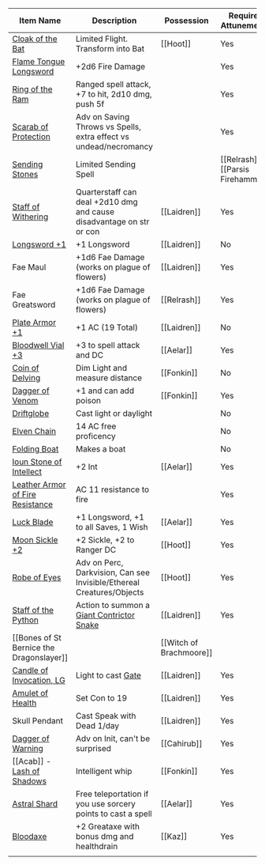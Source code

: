| Item Name                                                                                                                      | Description                                                                                                                   | Possession              | Requires Attunement?               |
| ------------------------------------------------------------------------------------------------------------------------------ | ----------------------------------------------------------------------------------------------------------------------------- | ----------------------- | ---------------------------------- |
| [Cloak of the Bat](https://roll20.net/compendium/dnd5e/Items:Cloak%20of%20the%20Bat#content)                                   | Limited Flight. Transform into Bat                                                                                            | [[Hoot]]                | Yes                                |
| [Flame Tongue Longsword](https://roll20.net/compendium/dnd5e/Items:Flame%20Tongue%20Longsword#content)                         | +2d6 Fire Damage                                                                                                              |                         | Yes                                |
| [Ring of the Ram](https://roll20.net/compendium/dnd5e/Items:Ring%20of%20the%20Ram#content)                                     | Ranged spell attack, +7 to hit, 2d10 dmg, push 5f                                                                             |                         | Yes                                |
| [Scarab of Protection](https://roll20.net/compendium/dnd5e/Items:Scarab%20of%20Protection#content)                             | Adv on Saving Throws vs Spells, extra effect vs undead/necromancy                                                             |                         | Yes                                |
| [Sending Stones](https://roll20.net/compendium/dnd5e/Items:Sending%20Stones#content)                                           | Limited Sending Spell                                                                                                         |                         | [[Relrash]], [[Parsis Firehammer]] |
| [Staff of Withering](https://roll20.net/compendium/dnd5e/Items:Staff%20of%20Withering#content)                                 | Quarterstaff can deal +2d10 dmg and cause disadvantage on str or con                                                          | [[Laidren]]             | Yes                                |
| [Longsword +1](https://roll20.net/compendium/dnd5e/Items:Longsword%20+1#content)                                               | +1 Longsword                                                                                                                  | [[Laidren]]             | No                                 |
| Fae Maul                                                                                                                       | +1d6 Fae Damage (works on plague of flowers)                                                                                  | [[Laidren]]             | Yes                                |
| Fae Greatsword                                                                                                                 | +1d6 Fae Damage (works on plague of flowers)                                                                                  | [[Relrash]]             | Yes                                |
| [Plate Armor +1](https://roll20.net/compendium/dnd5e/Items:Plate%20Armor%20+1#content)                                         | +1 AC (19 Total)                                                                                                              | [[Laidren]]             | No                                 |
| [Bloodwell Vial +3](https://roll20.net/compendium/dnd5e/Items:Bloodwell%20Vial%20+3#content)                                   | +3 to spell attack and DC                                                                                                     | [[Aelar]]               | Yes                                |
| [Coin of Delving](https://roll20.net/compendium/dnd5e/Items:Coin%20of%20Delving#content)                                       | Dim Light and measure distance                                                                                                | [[Fonkin]]              | No                                 |
| [Dagger of Venom](https://roll20.net/compendium/dnd5e/Items:Dagger%20of%20Venom#content)                                       | +1 and can add poison                                                                                                         | [[Fonkin]]              | Yes                                |
| [Driftglobe](https://roll20.net/compendium/dnd5e/Items:Driftglobe#content)                                                     | Cast light or daylight                                                                                                        |                         | No                                 |
| [Elven Chain](https://roll20.net/compendium/dnd5e/Elven%20Chain#h-Elven%20Chain)                                               | 14 AC free proficency                                                                                                         |                         | No                                 |
| [Folding Boat](https://roll20.net/compendium/dnd5e/Folding%20Boat#h-Folding%20Boat)                                            | Makes a boat                                                                                                                  |                         | No                                 |
| [Ioun Stone of Intellect](https://roll20.net/compendium/dnd5e/Items:Ioun%20Stone%20of%20Intellect#content)                     | +2 Int                                                                                                                        | [[Aelar]]               | Yes                                |
| [Leather Armor of Fire Resistance](https://roll20.net/compendium/dnd5e/Items:Leather%20Armor%20of%20Fire%20Resistance#content) | AC 11 resistance to fire                                                                                                      |                         | Yes                                |
| [Luck Blade](https://roll20.net/compendium/dnd5e/Luck_Blade#h-Luck_Blade)                                                      | +1 Longsword, +1 to all Saves, 1 Wish                                                                                         | [[Aelar]]               | Yes                                |
| [Moon Sickle +2](https://roll20.net/compendium/dnd5e/Items:Moon%20Sickle%20+2#content)                                         | +2 Sickle, +2 to Ranger DC                                                                                                    | [[Hoot]]                | Yes                                |
| [Robe of Eyes](https://roll20.net/compendium/dnd5e/Robe%20of%20Eyes#h-Robe%20of%20Eyes)                                        | Adv on Perc, Darkvision, Can see Invisible/Ethereal Creatures/Objects                                                         | [[Hoot]]                | Yes                                |
| [Staff of the Python](https://roll20.net/compendium/dnd5e/Staff%20of%20the%20Python#h-Staff%20of%20the%20Python)               | Action to summon a [Giant Contrictor Snake](https://roll20.net/compendium/dnd5e/Monsters:Giant%20Constrictor%20Snake#content) | [[Laidren]]             | Yes                                |
| [[Bones of St Bernice the Dragonslayer]]                                                                                       |                                                                                                                               | [[Witch of Brachmoore]] |                                    |
| [Candle of Invocation, LG](https://roll20.net/compendium/dnd5e/Items:Candle%20of%20Invocation#content)                         | Light to cast [Gate](https://roll20.net/compendium/dnd5e/Spells:Gate#content)                                                 | [[Laidren]]             | Yes                                |
| [Amulet of Health](https://roll20.net/compendium/dnd5e/Amulet%20of%20Health#content)                                           | Set Con to 19                                                                                                                 | [[Laidren]]             | Yes                                |
| Skull Pendant                                                                                                                  | Cast Speak with Dead 1/day                                                                                                    | [[Laidren]]             | Yes                                |
| [Dagger of Warning](https://roll20.net/compendium/dnd5e/Items:Weapon%20of%20Warning#content)                                   | Adv on Init, can't be surprised                                                                                               | [[Cahirub]]             | Yes                                |
| [[Acab]] - [Lash of Shadows](https://app.roll20.net/compendium/dnd5e/Items%3ALash%20of%20Shadows#content)                      | Intelligent whip                                                                                                              | [[Fonkin]]              | Yes                                |
| [Astral Shard](https://app.roll20.net/compendium/dnd5e/Astral%20Shard#h-Astral%20Shard)                                        | Free teleportation if you use sorcery points to cast a spell                                                                  | [[Aelar]]               | Yes                                |
| [Bloodaxe](https://app.roll20.net/compendium/dnd5e/Bloodaxe#h-Bloodaxe)                                                        | +2 Greataxe with bonus dmg and healthdrain                                                                                    | [[Kaz]]                 | Yes                                |
|                                                                                                                                |                                                                                                                               |                         |                                    |



